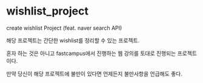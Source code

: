 # wishlist_project
create wishlist Project (feat. naver search API)


해당 프로젝트는 간단한 wishlist를 정리할 수 있는 프로젝트.

혼자 하는 것은 아니고 fastcampus에서 진행하는 웹 강의를 토대로 진행되는 프로젝트이다. 

만약 당신이 해당 프로젝트에 불만이 있다면 언제든지 불만사항을 언급해도 좋다.
